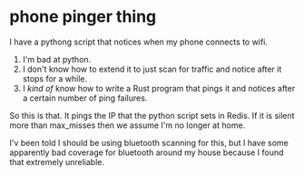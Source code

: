 phone pinger thing
==================

I have a pythong script that notices when my phone connects to wifi.

1. I'm bad at python.
2. I don't know how to extend it to just scan for traffic and notice after it stops for a while.
3. I _kind of_ know how to write a Rust program that pings it and notices after a certain number of ping failures.

So this is that. It pings the IP that the python script sets in Redis. If it is
silent more than max_misses then we assume I'm no longer at home.

I'v been told I should be using bluetooth scanning for this, but I have some
apparently bad coverage for bluetooth around my house because I found that extremely
unreliable.


